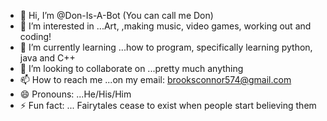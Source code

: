 - 👋 Hi, I’m @Don-Is-A-Bot (You can call me Don)
- 👀 I’m interested in ...Art, ,making music, video games, working out and coding!
- 🌱 I’m currently learning ...how to program, specifically learning python, java and C++
- 💞️ I’m looking to collaborate on ...pretty much anything
- 📫 How to reach me ...on my email: brooksconnor574@gmail.com
- 😄 Pronouns: ...He/His/Him
- ⚡ Fun fact: ... Fairytales cease to exist when people start believing them

<!---
Don-Is-A-Bot/Don-Is-A-Bot is a ✨ special ✨ repository because its `README.md` (this file) appears on your GitHub profile.
You can click the Preview link to take a look at your changes.
--->
